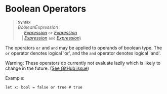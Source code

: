 # Boolean Operators

> **<sup>Syntax</sup>**\
> _BooleanExpression_ :\
> &nbsp;&nbsp;&nbsp;&nbsp; [_Expression_] `or` [_Expression_]\
> &nbsp;&nbsp; | [_Expression_] `and` [_Expression_]\

The operators `or` and `and` may be applied to operands of boolean type. The `or` operator denotes logical 'or', and the `and` operator denotes logical 'and'.

<div class="warning">

Warning:
These operators do currently not evaluate lazily which is likely to change in the future. ([See GitHub issue](https://github.com/ethereum/fe/issues/488))

</div>

Example:

```
let x: bool = false or true # true
```

[_Expression_]:expressions.md